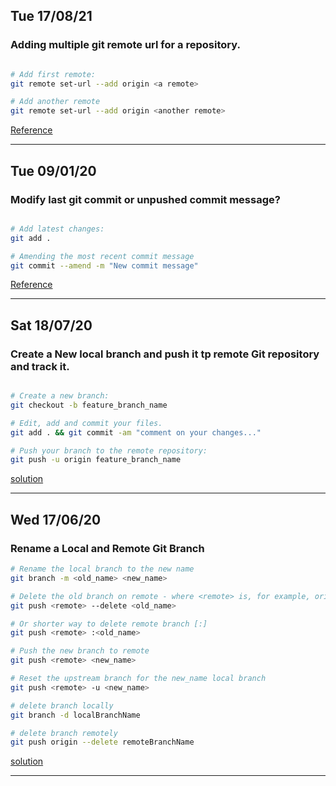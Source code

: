 ## Tue 17/08/21
### Adding multiple git remote url for a repository.
```sh

# Add first remote:
git remote set-url --add origin <a remote>

# Add another remote
git remote set-url --add origin <another remote>

```
[Reference](https://git-scm.com/docs/git-remote)

---

## Tue 09/01/20
### Modify last git commit or unpushed commit message?
```sh

# Add latest changes:
git add .

# Amending the most recent commit message
git commit --amend -m "New commit message"

```
[Reference](https://docs.github.com/en/github/committing-changes-to-your-project/changing-a-commit-message)

---

## Sat 18/07/20
### Create a New local branch and push it tp remote Git repository and track it.
```sh

# Create a new branch:
git checkout -b feature_branch_name

# Edit, add and commit your files.
git add . && git commit -am "comment on your changes..."

# Push your branch to the remote repository:
git push -u origin feature_branch_name

```
[solution](https://forum.freecodecamp.org/t/push-a-new-local-branch-to-a-remote-git-repository-and-track-it-too/13222)

---

## Wed 17/06/20
### Rename a Local and Remote Git Branch 
```sh
# Rename the local branch to the new name
git branch -m <old_name> <new_name>

# Delete the old branch on remote - where <remote> is, for example, origin
git push <remote> --delete <old_name>

# Or shorter way to delete remote branch [:]
git push <remote> :<old_name>

# Push the new branch to remote
git push <remote> <new_name>

# Reset the upstream branch for the new_name local branch
git push <remote> -u <new_name>

# delete branch locally
git branch -d localBranchName

# delete branch remotely
git push origin --delete remoteBranchName

```
[solution](https://stackoverflow.com/a/30590238/5277438)

---
